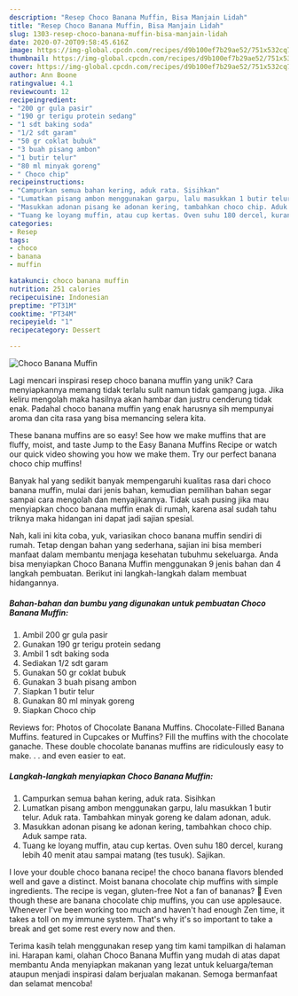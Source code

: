```yaml
---
description: "Resep Choco Banana Muffin, Bisa Manjain Lidah"
title: "Resep Choco Banana Muffin, Bisa Manjain Lidah"
slug: 1303-resep-choco-banana-muffin-bisa-manjain-lidah
date: 2020-07-20T09:58:45.616Z
image: https://img-global.cpcdn.com/recipes/d9b100ef7b29ae52/751x532cq70/choco-banana-muffin-foto-resep-utama.jpg
thumbnail: https://img-global.cpcdn.com/recipes/d9b100ef7b29ae52/751x532cq70/choco-banana-muffin-foto-resep-utama.jpg
cover: https://img-global.cpcdn.com/recipes/d9b100ef7b29ae52/751x532cq70/choco-banana-muffin-foto-resep-utama.jpg
author: Ann Boone
ratingvalue: 4.1
reviewcount: 12
recipeingredient:
- "200 gr gula pasir"
- "190 gr terigu protein sedang"
- "1 sdt baking soda"
- "1/2 sdt garam"
- "50 gr coklat bubuk"
- "3 buah pisang ambon"
- "1 butir telur"
- "80 ml minyak goreng"
- " Choco chip"
recipeinstructions:
- "Campurkan semua bahan kering, aduk rata. Sisihkan"
- "Lumatkan pisang ambon menggunakan garpu, lalu masukkan 1 butir telur. Aduk rata. Tambahkan minyak goreng ke dalam adonan, aduk."
- "Masukkan adonan pisang ke adonan kering, tambahkan choco chip. Aduk sampe rata."
- "Tuang ke loyang muffin, atau cup kertas. Oven suhu 180 dercel, kurang lebih 40 menit atau sampai matang (tes tusuk). Sajikan."
categories:
- Resep
tags:
- choco
- banana
- muffin

katakunci: choco banana muffin 
nutrition: 251 calories
recipecuisine: Indonesian
preptime: "PT31M"
cooktime: "PT34M"
recipeyield: "1"
recipecategory: Dessert

---
```



![Choco Banana Muffin](https://img-global.cpcdn.com/recipes/d9b100ef7b29ae52/751x532cq70/choco-banana-muffin-foto-resep-utama.jpg)

Lagi mencari inspirasi resep choco banana muffin yang unik? Cara menyiapkannya memang tidak terlalu sulit namun tidak gampang juga. Jika keliru mengolah maka hasilnya akan hambar dan justru cenderung tidak enak. Padahal choco banana muffin yang enak harusnya sih mempunyai aroma dan cita rasa yang bisa memancing selera kita.

These banana muffins are so easy! See how we make muffins that are fluffy, moist, and taste Jump to the Easy Banana Muffins Recipe or watch our quick video showing you how we make them. Try our perfect banana choco chip muffins!

Banyak hal yang sedikit banyak mempengaruhi kualitas rasa dari choco banana muffin, mulai dari jenis bahan, kemudian pemilihan bahan segar sampai cara mengolah dan menyajikannya. Tidak usah pusing jika mau menyiapkan choco banana muffin enak di rumah, karena asal sudah tahu triknya maka hidangan ini dapat jadi sajian spesial.


Nah, kali ini kita coba, yuk, variasikan choco banana muffin sendiri di rumah. Tetap dengan bahan yang sederhana, sajian ini bisa memberi manfaat dalam membantu menjaga kesehatan tubuhmu sekeluarga. Anda bisa menyiapkan Choco Banana Muffin menggunakan 9 jenis bahan dan 4 langkah pembuatan. Berikut ini langkah-langkah dalam membuat hidangannya.

<!--inarticleads1-->

##### Bahan-bahan dan bumbu yang digunakan untuk pembuatan Choco Banana Muffin:

1. Ambil 200 gr gula pasir
1. Gunakan 190 gr terigu protein sedang
1. Ambil 1 sdt baking soda
1. Sediakan 1/2 sdt garam
1. Gunakan 50 gr coklat bubuk
1. Gunakan 3 buah pisang ambon
1. Siapkan 1 butir telur
1. Gunakan 80 ml minyak goreng
1. Siapkan  Choco chip


Reviews for: Photos of Chocolate Banana Muffins. Chocolate-Filled Banana Muffins. featured in Cupcakes or Muffins? Fill the muffins with the chocolate ganache. These double chocolate bananas muffins are ridiculously easy to make. . . and even easier to eat. 

<!--inarticleads2-->

##### Langkah-langkah menyiapkan Choco Banana Muffin:

1. Campurkan semua bahan kering, aduk rata. Sisihkan
1. Lumatkan pisang ambon menggunakan garpu, lalu masukkan 1 butir telur. Aduk rata. Tambahkan minyak goreng ke dalam adonan, aduk.
1. Masukkan adonan pisang ke adonan kering, tambahkan choco chip. Aduk sampe rata.
1. Tuang ke loyang muffin, atau cup kertas. Oven suhu 180 dercel, kurang lebih 40 menit atau sampai matang (tes tusuk). Sajikan.


I love your double choco banana recipe! the choco banana flavors blended well and gave a distinct. Moist banana chocolate chip muffins with simple ingredients. The recipe is vegan, gluten-free Not a fan of bananas? 🍌 Even though these are banana chocolate chip muffins, you can use applesauce. Whenever I&#39;ve been working too much and haven&#39;t had enough Zen time, it takes a toll on my immune system. That&#39;s why it&#39;s so important to take a break and get some rest every now and then. 

Terima kasih telah menggunakan resep yang tim kami tampilkan di halaman ini. Harapan kami, olahan Choco Banana Muffin yang mudah di atas dapat membantu Anda menyiapkan makanan yang lezat untuk keluarga/teman ataupun menjadi inspirasi dalam berjualan makanan. Semoga bermanfaat dan selamat mencoba!
